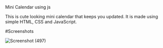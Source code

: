 Mini Calendar using js

This is cute looking mini calendar that keeps you updated. It is made using simple HTML, CSS and JavaScript. 

#Screenshots

![Screenshot (497)](https://github.com/iamharsh42/my-javascript-journey/assets/90254587/a67c37d1-0cd0-4941-b374-c180a4801cd4)
